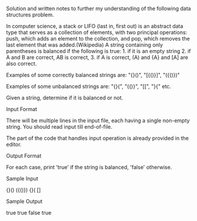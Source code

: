 Solution and written notes to further my understanding of the following data structures problem.


In computer science, a stack or LIFO (last in, first out) is an abstract data type that serves as a collection of elements, with two principal operations: push, which adds an element to the collection, and pop, which removes the last element that was added.(Wikipedia)
A string containing only parentheses is balanced if the following is true: 1. if it is an empty string 2. if A and B are correct, AB is correct, 3. if A is correct, (A) and {A} and [A] are also correct.


Examples of some correctly balanced strings are: "{}()", "[{()}]", "({()})"

Examples of some unbalanced strings are: "{}(", "({)}", "[[", "}{" etc.


Given a string, determine if it is balanced or not.


Input Format

There will be multiple lines in the input file, each having a single non-empty string. You should read input till end-of-file.

The part of the code that handles input operation is already provided in the editor.


Output Format

For each case, print 'true' if the string is balanced, 'false' otherwise.

Sample Input

{}()
({()})
{}(
[]

Sample Output

true
true
false
true
